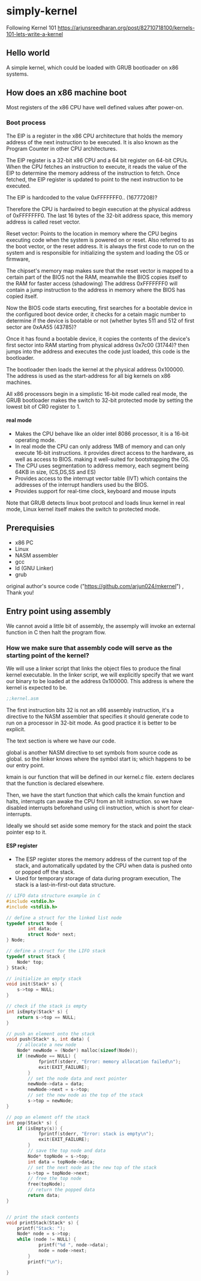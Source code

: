 # simply-kernel
Following Kernel 101 https://arjunsreedharan.org/post/82710718100/kernels-101-lets-write-a-kernel


## Hello world
A simple kernel, which could be loaded with GRUB bootloader on x86 systems.


## How does an x86 machine boot

Most registers of the x86 CPU have well defined values after power-on.

### Boot process
The EIP is a register in the x86 CPU architecture that holds the memory address of the next instruction to be executed.
It is also known as the Program Counter in other CPU architectures.

The EIP register is a 32-bit x86 CPU and a 64 bit register on 64-bit CPUs.
When the CPU fetches an instruction to execute, it reads the value of the EIP to determine the memory address of the instruction to fetch.
Once fetched, the EIP register is updated to point to the next instruction to be executed.

The EIP is hardcoded to the value 0xFFFFFFF0.. (16777208)?

Therefore the CPU is hardwired to begin execution at the physical address of 0xFFFFFFF0.
The last 16 bytes of the 32-bit address space, this memory address is called reset vector.

Reset vector:
Points to the location in memory where the CPU begins executing code when the system is powered on or reset.
Also referred to as the boot vector, or the reset address.
It is always the first code to run on the system and is responsible for initializing the system and loading the OS or firmware,

The chipset's memory map makes sure that the reset vector is mapped to a certain part of the BIOS not the RAM, meanwhile the BIOS copies itself to the RAM for faster access (shadowing)
The address 0xFFFFFFF0 will contain a jump instruction to the address in memory where the BIOS has copied itself.


Now the BIOS code starts executing, first searches for a bootable device in the configured boot device order, it checks for a cetain magic number to determine if the device is bootable or not (whether bytes 511 and 512 of first sector are 0xAA55 (43785)?

Once it has found a bootable device, it copies the contents of the device's first sector into RAM starting from physical address 0x7c00 (31744)?
then jumps into the address and executes the code just loaded, this code is the bootloader.

The bootloader then loads the kernel at the physical address 0x100000. The address is used as the start-address for all big kernels on x86 machines.

All x86 processors begin in a simplistic 16-bit mode called real mode, the GRUB bootloader makes the switch to 32-bit protected mode by setting the lowest bit of CR0 register to 1.
#### real mode
* Makes the CPU behave like an older intel 8086 processor, it is a 16-bit operating mode.
* In real mode the CPU can only address 1MB of memory and can only execute 16-bit instructions. it provides direct access to the hardware, as well as access to BIOS. making it well-suited for bootstrapping the OS.
* The CPU uses segmentation to address memory, each segment being 64KB in size, (CS,DS,SS and ES)
* Provides access to the interrupt vector table (IVT) which contains the addresses of the interrupt handlers used bu the BIOS.
* Provides support for real-time clock, keyboard and mouse inputs

Note that GRUB detects linux boot protocol and loads linux kernel in real mode, Linux kernel itself makes the switch to protected mode.



## Prerequisies 
* x86 PC
* Linux
* NASM assembler
* gcc
* ld (GNU Linker)
* grub

original author's source code ("https://github.com/arjun024/mkernel") , Thank you!




## Entry point using assembly

We cannot avoid a little bit of assembly, the assemply will invoke an external function in C then halt the program flow.

### How we make sure that assembly code will serve as the starting point of the kernel?
We will use a linker script that links the object files to produce the final kernel executable.
In the linker script, we will explicitly specify that we want our binary to be loaded at the address 0x100000.
This address is where the kernel is expected to be.


```nasm
;;kernel.asm
```

The first instruction bits 32 is not an x86 assembly instruction, it's a directive to the NASM assembler that specifies it should generate code to run on a processor in 32-bit mode.
As good practice it is better to be explicit.

The text section is where we have our code.

global is another NASM directive to set symbols from source code as global.
so the linker knows where the symbol start is; which happens to be our entry point.

kmain is our function that will be defined in our kernel.c file. extern declares that the function is declared elsewhere.


Then, we have the start function that which calls the kmain function and halts, interrupts can awake the CPU from an hlt instruction.
so we have disabled interrupts beforehand using cli instruction, which is short for clear-interrupts.

Ideally we should set aside some memory for the stack and point the stack pointer esp to it.
#### ESP register
* The ESP register stores the memory address of the current top of the stack, and automatically updated by the CPU when data is pushed onto or popped off the stack.
* Used for temporary storage of data during program execution, The stack is a last-in-first-out data structure.


```c
// LIFO data structure example in C
#include <stdio.h>
#include <stdlib.h>

// define a struct for the linked list node
typedef struct Node {
        int data;
        struct Node* next;
} Node;

// define a struct for the LIFO stack
typedef struct Stack {
    Node* top;
} Stack;

// initialize an empty stack
void init(Stack* s) {
    s->top = NULL;
}

// check if the stack is empty
int isEmpty(Stack* s) {
    return s->top == NULL;
}

// push an element onto the stack
void push(Stack* s, int data) {
    // allocate a new node
    Node* newNode = (Node*) malloc(sizeof(Node));
    if (newNode == NULL) {
            fprintf(stderr, "Error: memory allocation failed\n");
            exit(EXIT_FAILURE);
        }
        // set the node data and next pointer
        newNode->data = data;
        newNode->next = s->top;
        // set the new node as the top of the stack
        s->top = newNode;
}

// pop an element off the stack
int pop(Stack* s) {
    if (isEmpty(s)) {
            fprintf(stderr, "Error: stack is empty\n");
            exit(EXIT_FAILURE);
        }
        // save the top node and data
        Node* topNode = s->top;
        int data = topNode->data;
        // set the next node as the new top of the stack
        s->top = topNode->next;
        // free the top node
        free(topNode);
        // return the popped data
        return data;
}


// print the stack contents
void printStack(Stack* s) {
    printf("Stack: ");
    Node* node = s->top;
    while (node != NULL) {
            printf("%d ", node->data);
            node = node->next;
        }
        printf("\n");

}
```


